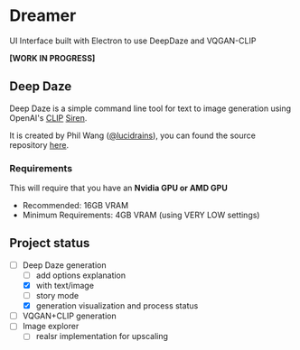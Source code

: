 # Dreamer

UI Interface built with Electron to use DeepDaze and VQGAN-CLIP

**[WORK IN PROGRESS]**

## Deep Daze

Deep Daze is a simple command line tool for text to image generation using OpenAI's [CLIP](https://github.com/openai/CLIP) [Siren](https://arxiv.org/abs/2006.09661).

It is created by Phil Wang ([@lucidrains](https://github.com/lucidrains)), you can found the source repository [here](https://github.com/lucidrains/deep-daze).

### Requirements

This will require that you have an **Nvidia GPU or AMD GPU**

- Recommended: 16GB VRAM
- Minimum Requirements: 4GB VRAM (using VERY LOW settings)

## Project status

- [ ] Deep Daze generation
    - [ ] add options explanation
    - [x] with text/image
    - [ ] story mode
    - [x] generation visualization and process status
- [ ] VQGAN+CLIP generation
- [ ] Image explorer
    - [ ] realsr implementation for upscaling
